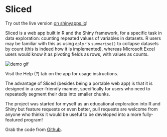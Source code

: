 # Sliced

Try out the live version [on shinyapps.io](https://junshern.shinyapps.io/sliced/)!

Sliced is a web app built in R and the Shiny framework, for a specific task in data exploration: counting repeated values of variables in datasets. R users may be familiar with this as using `dplyr`'s `summarise()` to collapse datasets by count (this is indeed how it is implemented), whereas Microsoft Excel users would know it as pivoting fields as rows, with values as counts. 

![demo gif](https://raw.githubusercontent.com/JunShern/sliced/master/www/demo.gif "demo gif")

Visit the Help (?) tab on the app for usage instructions.

The advantage of Sliced (besides being a portable web app) is that it is designed in a user-friendly manner, specifically for users who need to repeatedly segment their data into smaller chunks.

The project was started for myself as an educational exploration into R and Shiny but feature requests or even better, pull requests are welcome from anyone who thinks it would be useful to be developed into a more fully-featured program! 

Grab the code from [Github](https://github.com/JunShern/sliced). 